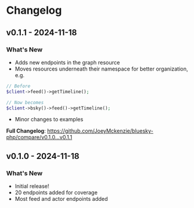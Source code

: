 # Changelog

## v0.1.1 - 2024-11-18

### What's New

- Adds new endpoints in the graph resource
- Moves resources underneath their namespace for better organization, e.g.

```php
// Before
$client->feed()->getTimeline();

// Now becomes
$client->bsky()->feed()->getTimeline();

```

- Minor changes to examples

**Full Changelog**: https://github.com/JoeyMckenzie/bluesky-php/compare/v0.1.0...v0.1.1

## v0.1.0 - 2024-11-18

### What's New

- Initial release!
- 20 endpoints added for coverage
- Most feed and actor endpoints added
